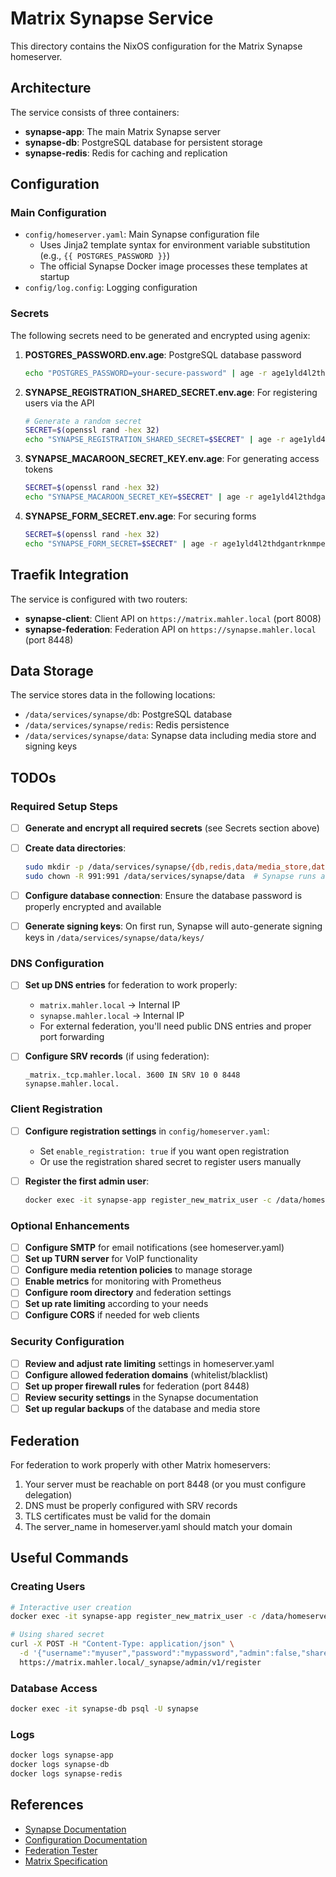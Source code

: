 # Matrix Synapse Service

This directory contains the NixOS configuration for the Matrix Synapse homeserver.

## Architecture

The service consists of three containers:
- **synapse-app**: The main Matrix Synapse server
- **synapse-db**: PostgreSQL database for persistent storage
- **synapse-redis**: Redis for caching and replication

## Configuration

### Main Configuration
- `config/homeserver.yaml`: Main Synapse configuration file
  - Uses Jinja2 template syntax for environment variable substitution (e.g., `{{ POSTGRES_PASSWORD }}`)
  - The official Synapse Docker image processes these templates at startup
- `config/log.config`: Logging configuration

### Secrets
The following secrets need to be generated and encrypted using agenix:

1. **POSTGRES_PASSWORD.env.age**: PostgreSQL database password
   ```bash
   echo "POSTGRES_PASSWORD=your-secure-password" | age -r age1yld4l2thdgantrknmpe6wdcm9vszjqju98qgjw8cf64frk8lssrskhcxeq -r age1yubikey1qfxert3c6e83vk20ggq70r22pkvu3636cslf4kxa5gdrj900hqf2qaxhcfa -o secrets/POSTGRES_PASSWORD.env.age
   ```

2. **SYNAPSE_REGISTRATION_SHARED_SECRET.env.age**: For registering users via the API
   ```bash
   # Generate a random secret
   SECRET=$(openssl rand -hex 32)
   echo "SYNAPSE_REGISTRATION_SHARED_SECRET=$SECRET" | age -r age1yld4l2thdgantrknmpe6wdcm9vszjqju98qgjw8cf64frk8lssrskhcxeq -r age1yubikey1qfxert3c6e83vk20ggq70r22pkvu3636cslf4kxa5gdrj900hqf2qaxhcfa -o secrets/SYNAPSE_REGISTRATION_SHARED_SECRET.env.age
   ```

3. **SYNAPSE_MACAROON_SECRET_KEY.env.age**: For generating access tokens
   ```bash
   SECRET=$(openssl rand -hex 32)
   echo "SYNAPSE_MACAROON_SECRET_KEY=$SECRET" | age -r age1yld4l2thdgantrknmpe6wdcm9vszjqju98qgjw8cf64frk8lssrskhcxeq -r age1yubikey1qfxert3c6e83vk20ggq70r22pkvu3636cslf4kxa5gdrj900hqf2qaxhcfa -o secrets/SYNAPSE_MACAROON_SECRET_KEY.env.age
   ```

4. **SYNAPSE_FORM_SECRET.env.age**: For securing forms
   ```bash
   SECRET=$(openssl rand -hex 32)
   echo "SYNAPSE_FORM_SECRET=$SECRET" | age -r age1yld4l2thdgantrknmpe6wdcm9vszjqju98qgjw8cf64frk8lssrskhcxeq -r age1yubikey1qfxert3c6e83vk20ggq70r22pkvu3636cslf4kxa5gdrj900hqf2qaxhcfa -o secrets/SYNAPSE_FORM_SECRET.env.age
   ```

## Traefik Integration

The service is configured with two routers:
- **synapse-client**: Client API on `https://matrix.mahler.local` (port 8008)
- **synapse-federation**: Federation API on `https://synapse.mahler.local` (port 8448)

## Data Storage

The service stores data in the following locations:
- `/data/services/synapse/db`: PostgreSQL database
- `/data/services/synapse/redis`: Redis persistence
- `/data/services/synapse/data`: Synapse data including media store and signing keys

## TODOs

### Required Setup Steps

- [ ] **Generate and encrypt all required secrets** (see Secrets section above)
- [ ] **Create data directories**:
  ```bash
  sudo mkdir -p /data/services/synapse/{db,redis,data/media_store,data/keys}
  sudo chown -R 991:991 /data/services/synapse/data  # Synapse runs as UID 991
  ```

- [ ] **Configure database connection**: Ensure the database password is properly encrypted and available

- [ ] **Generate signing keys**: On first run, Synapse will auto-generate signing keys in `/data/services/synapse/data/keys/`

### DNS Configuration

- [ ] **Set up DNS entries** for federation to work properly:
  - `matrix.mahler.local` → Internal IP
  - `synapse.mahler.local` → Internal IP
  - For external federation, you'll need public DNS entries and proper port forwarding

- [ ] **Configure SRV records** (if using federation):
  ```
  _matrix._tcp.mahler.local. 3600 IN SRV 10 0 8448 synapse.mahler.local.
  ```

### Client Registration

- [ ] **Configure registration settings** in `config/homeserver.yaml`:
  - Set `enable_registration: true` if you want open registration
  - Or use the registration shared secret to register users manually

- [ ] **Register the first admin user**:
  ```bash
  docker exec -it synapse-app register_new_matrix_user -c /data/homeserver.yaml -u admin -p password -a http://localhost:8008
  ```

### Optional Enhancements

- [ ] **Configure SMTP** for email notifications (see homeserver.yaml)
- [ ] **Set up TURN server** for VoIP functionality
- [ ] **Configure media retention policies** to manage storage
- [ ] **Enable metrics** for monitoring with Prometheus
- [ ] **Configure room directory** and federation settings
- [ ] **Set up rate limiting** according to your needs
- [ ] **Configure CORS** if needed for web clients

### Security Configuration

- [ ] **Review and adjust rate limiting** settings in homeserver.yaml
- [ ] **Configure allowed federation domains** (whitelist/blacklist)
- [ ] **Set up proper firewall rules** for federation (port 8448)
- [ ] **Review security settings** in the Synapse documentation
- [ ] **Set up regular backups** of the database and media store

## Federation

For federation to work properly with other Matrix homeservers:

1. Your server must be reachable on port 8448 (or you must configure delegation)
2. DNS must be properly configured with SRV records
3. TLS certificates must be valid for the domain
4. The server_name in homeserver.yaml should match your domain

## Useful Commands

### Creating Users
```bash
# Interactive user creation
docker exec -it synapse-app register_new_matrix_user -c /data/homeserver.yaml http://localhost:8008

# Using shared secret
curl -X POST -H "Content-Type: application/json" \
  -d '{"username":"myuser","password":"mypassword","admin":false,"shared_secret":"YOUR_REGISTRATION_SHARED_SECRET"}' \
  https://matrix.mahler.local/_synapse/admin/v1/register
```

### Database Access
```bash
docker exec -it synapse-db psql -U synapse
```

### Logs
```bash
docker logs synapse-app
docker logs synapse-db
docker logs synapse-redis
```

## References

- [Synapse Documentation](https://matrix-org.github.io/synapse/latest/)
- [Configuration Documentation](https://matrix-org.github.io/synapse/latest/usage/configuration/config_documentation.html)
- [Federation Tester](https://federationtester.matrix.org/)
- [Matrix Specification](https://spec.matrix.org/)
